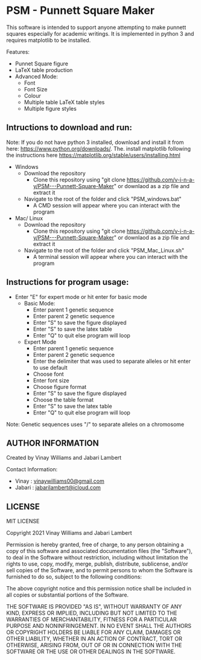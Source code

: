 # PSM - Punnett Square Maker

This software is intended to support anyone attempting to make punnett squares especially for academic writings. It is implemented in python 3 and requires matplotlib to be installed.

Features:
- Punnet Square figure
- LaTeX table production
- Advanced Mode:
    - Font
    - Font Size
    - Colour
    - Multiple table LaTeX table styles
    - Multiple figure styles
    
## Intructions to download and run:

Note: If you do not have python 3 installed, download and install it from here: https://www.python.org/downloads/. The. install matplotlib following the instructions here https://matplotlib.org/stable/users/installing.html

- Windows
  - Download the repository
    - Clone this repository using "git clone https://github.com/v-i-n-a-y/PSM---Punnett-Square-Maker" or downlaod as a zip file and extract it
  - Navigate to the root of the folder and click "PSM_windows.bat"
    - A CMD session will appear where you can interact with the program
- Mac/ Linux
  - Download the repository
    - Clone this repository using "git clone https://github.com/v-i-n-a-y/PSM---Punnett-Square-Maker" or downlaod as a zip file and extract it
  - Navigate to the root of the folder and click "PSM_Mac_Linux.sh"
    - A terminal session will appear where you can interact with the program
 
## Instructions for program usage:
 - Enter "E" for expert mode or hit enter for basic mode
    - Basic Mode:
      - Enter parent 1 genetic sequence
      - Enter parent 2 genetic sequence
      - Enter "S" to save the figure displayed
      - Enter "S" to save the latex table
      - Enter "Q" to quit else program will loop
    - Expert Mode
      - Enter parent 1 genetic sequence
      - Enter parent 2 genetic sequence
      - Enter the delimiter that was used to separate alleles or hit enter to use default
      - Choose font
      - Enter font size
      - Choose figure format
      - Enter "S" to save the figure displayed
      - Choose the table format
      - Enter "S" to save the latex table
      - Enter "Q" to quit else program will loop
      
Note: Genetic sequences uses "/" to separate alleles on a chromosome

## AUTHOR INFORMATION

Created by Vinay Williams and Jabari Lambert

Contact Information:

- Vinay  : vinaywilliams00@gmail.com
- Jabari : jabarilambert@icloud.com

## LICENSE

MIT LICENSE

Copyright 2021 Vinay Williams and Jabari Lambert

Permission is hereby granted, free of charge, to any person obtaining a copy of this software and associated documentation files (the "Software"), to deal in the Software without restriction, including without limitation the rights to use, copy, modify, merge, publish, distribute, sublicense, and/or sell copies of the Software, and to permit persons to whom the Software is furnished to do so, subject to the following conditions:

The above copyright notice and this permission notice shall be included in all copies or substantial portions of the Software.

THE SOFTWARE IS PROVIDED "AS IS", WITHOUT WARRANTY OF ANY KIND, EXPRESS OR IMPLIED, INCLUDING BUT NOT LIMITED TO THE WARRANTIES OF MERCHANTABILITY, FITNESS FOR A PARTICULAR PURPOSE AND NONINFRINGEMENT. IN NO EVENT SHALL THE AUTHORS OR COPYRIGHT HOLDERS BE LIABLE FOR ANY CLAIM, DAMAGES OR OTHER LIABILITY, WHETHER IN AN ACTION OF CONTRACT, TORT OR OTHERWISE, ARISING FROM, OUT OF OR IN CONNECTION WITH THE SOFTWARE OR THE USE OR OTHER DEALINGS IN THE SOFTWARE.
